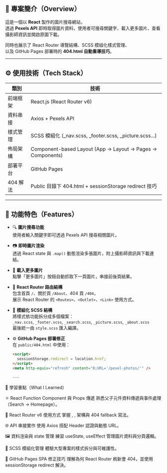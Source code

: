 ## 🧠 專案簡介（Overview）

這是一個以 **React** 製作的圖片搜尋網站，  
透過 **Pexels API** 即時取得圖片資料，使用者可搜尋關鍵字、載入更多圖片、查看攝影師資訊並開啟原圖下載。  

同時也展示了 React Router 導覽結構、SCSS 模組化樣式管理、  
以及 GitHub Pages 部署時的 **404.html 自動重導技巧**。

---

## ⚙️ 使用技術（Tech Stack）

| 類別 | 技術 |
|------|------|
| 前端框架 | React.js (React Router v6) |
| 資料串接 | Axios + Pexels API |
| 樣式管理 | SCSS 模組化 (_nav.scss, _footer.scss, _picture.scss...) |
| 佈局架構 | Component-based Layout (App → Layout → Pages → Components) |
| 部署平台 | GitHub Pages |
| 404 解法 | Public 目錄下 404.html + sessionStorage redirect 技巧 |

---

## 🌟 功能特色（Features）

- 🔍 **圖片搜尋功能**  
  使用者輸入關鍵字即可透過 Pexels API 搜尋相關圖片。

- 📷 **即時圖片渲染**  
  透過 React state 與 `.map()` 動態渲染多張圖片，附上攝影師資訊與下載連結。

- 🔄 **載入更多圖片**  
  點擊「更多圖片」按鈕自動抓取下一頁圖片，串接前後頁結果。

- 🧱 **React Router 路由結構**  
  包含首頁 `/`、關於頁 `/About`、404 頁 `/404`，  
  展示 React Router 的 `<Routes>`、`<Outlet>`、`<Link>` 使用方式。

- 🧩 **模組化 SCSS 結構**  
  將樣式依功能拆分成多個檔案：  
  `_nav.scss`, `_footer.scss`, `_search.scss`, `_picture.scss`, `_about.scss`  
  最後統一由 `style.scss` 匯入編譯。

- ⚙️ **GitHub Pages 部署修正**  
  在 `public/404.html` 中使用：
  ```html
  <script>
    sessionStorage.redirect = location.href;
  </script>
  <meta http-equiv="refresh" content="0;URL='/pexel-photos/'" />
  
  ---
  
🧠 學習重點（What I Learned）

⚛️ React Function Component 與 Props 傳遞
熟悉父子元件資料傳遞與事件處理（Search → Homepage）。

🚀 React Router v6 使用方式
掌握 <Routes>, <Route>, <Outlet> 架構與 404 fallback 寫法。

🌐 API 串接實作
使用 Axios 搭配 Header 認證與動態 URL。

🖼️ 資料渲染與 state 管理
練習 useState, useEffect 管理圖片資料與分頁邏輯。

🎨 SCSS 模組化管理
體驗大型專案的樣式拆分與可維護性。

🔄 GitHub Pages SPA 修正技巧
理解為何 React Router 刷新會 404，並使用 sessionStorage redirect 解決。

